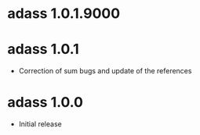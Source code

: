 # adass 1.0.1.9000

# adass 1.0.1

* Correction of sum bugs and update of the references

# adass 1.0.0

* Initial release
